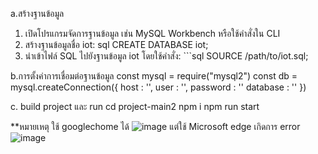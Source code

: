 a.สร้างฐานข้อมูล 
1.	เปิดโปรแกรมจัดการฐานข้อมูล เช่น MySQL Workbench หรือใช้คำสั่งใน CLI 
2.	สร้างฐานข้อมูลชื่อ iot: 
sql CREATE DATABASE iot; 
3.	นำเข้าไฟล์ SQL ไปยังฐานข้อมูล iot โดยใช้คำสั่ง: ```sql SOURCE /path/to/iot.sql;


b.การตั้งค่าการเชื่อมต่อฐานข้อมูล
const mysql = require("mysql2")
const db = mysql.createConnection({
    host : '',
    user : '',
    password : ''
    database : ''
})


c. build project และ run
	cd project-main2
 	npm i
	npm run start

 **หมายเหตุ ใช้ googlechome ได้
 ![image](https://github.com/user-attachments/assets/1fb300c2-2b5b-4464-a3cc-3acd1d7108f8)
แต่ใช้ Microsoft edge เกิดการ error
![image](https://github.com/user-attachments/assets/045b1278-06c7-4e38-888f-df91ea72e3c0)


